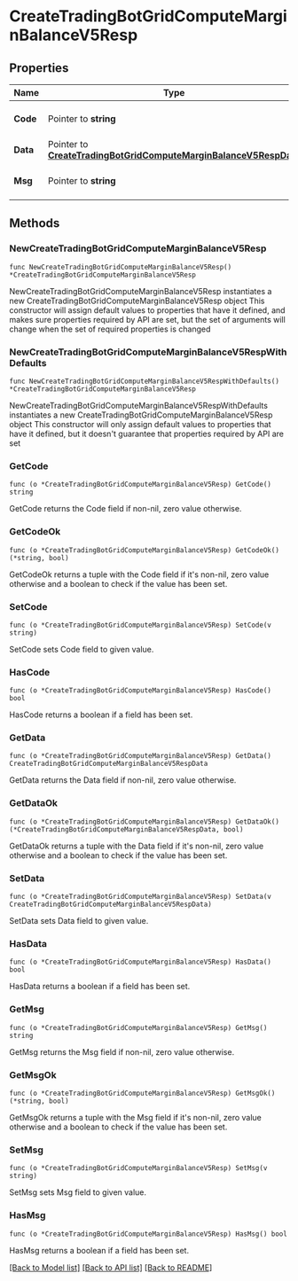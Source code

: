 # CreateTradingBotGridComputeMarginBalanceV5Resp

## Properties

Name | Type | Description | Notes
------------ | ------------- | ------------- | -------------
**Code** | Pointer to **string** |  | [optional] [default to ""]
**Data** | Pointer to [**CreateTradingBotGridComputeMarginBalanceV5RespData**](CreateTradingBotGridComputeMarginBalanceV5RespData.md) |  | [optional] 
**Msg** | Pointer to **string** |  | [optional] [default to ""]

## Methods

### NewCreateTradingBotGridComputeMarginBalanceV5Resp

`func NewCreateTradingBotGridComputeMarginBalanceV5Resp() *CreateTradingBotGridComputeMarginBalanceV5Resp`

NewCreateTradingBotGridComputeMarginBalanceV5Resp instantiates a new CreateTradingBotGridComputeMarginBalanceV5Resp object
This constructor will assign default values to properties that have it defined,
and makes sure properties required by API are set, but the set of arguments
will change when the set of required properties is changed

### NewCreateTradingBotGridComputeMarginBalanceV5RespWithDefaults

`func NewCreateTradingBotGridComputeMarginBalanceV5RespWithDefaults() *CreateTradingBotGridComputeMarginBalanceV5Resp`

NewCreateTradingBotGridComputeMarginBalanceV5RespWithDefaults instantiates a new CreateTradingBotGridComputeMarginBalanceV5Resp object
This constructor will only assign default values to properties that have it defined,
but it doesn't guarantee that properties required by API are set

### GetCode

`func (o *CreateTradingBotGridComputeMarginBalanceV5Resp) GetCode() string`

GetCode returns the Code field if non-nil, zero value otherwise.

### GetCodeOk

`func (o *CreateTradingBotGridComputeMarginBalanceV5Resp) GetCodeOk() (*string, bool)`

GetCodeOk returns a tuple with the Code field if it's non-nil, zero value otherwise
and a boolean to check if the value has been set.

### SetCode

`func (o *CreateTradingBotGridComputeMarginBalanceV5Resp) SetCode(v string)`

SetCode sets Code field to given value.

### HasCode

`func (o *CreateTradingBotGridComputeMarginBalanceV5Resp) HasCode() bool`

HasCode returns a boolean if a field has been set.

### GetData

`func (o *CreateTradingBotGridComputeMarginBalanceV5Resp) GetData() CreateTradingBotGridComputeMarginBalanceV5RespData`

GetData returns the Data field if non-nil, zero value otherwise.

### GetDataOk

`func (o *CreateTradingBotGridComputeMarginBalanceV5Resp) GetDataOk() (*CreateTradingBotGridComputeMarginBalanceV5RespData, bool)`

GetDataOk returns a tuple with the Data field if it's non-nil, zero value otherwise
and a boolean to check if the value has been set.

### SetData

`func (o *CreateTradingBotGridComputeMarginBalanceV5Resp) SetData(v CreateTradingBotGridComputeMarginBalanceV5RespData)`

SetData sets Data field to given value.

### HasData

`func (o *CreateTradingBotGridComputeMarginBalanceV5Resp) HasData() bool`

HasData returns a boolean if a field has been set.

### GetMsg

`func (o *CreateTradingBotGridComputeMarginBalanceV5Resp) GetMsg() string`

GetMsg returns the Msg field if non-nil, zero value otherwise.

### GetMsgOk

`func (o *CreateTradingBotGridComputeMarginBalanceV5Resp) GetMsgOk() (*string, bool)`

GetMsgOk returns a tuple with the Msg field if it's non-nil, zero value otherwise
and a boolean to check if the value has been set.

### SetMsg

`func (o *CreateTradingBotGridComputeMarginBalanceV5Resp) SetMsg(v string)`

SetMsg sets Msg field to given value.

### HasMsg

`func (o *CreateTradingBotGridComputeMarginBalanceV5Resp) HasMsg() bool`

HasMsg returns a boolean if a field has been set.


[[Back to Model list]](../README.md#documentation-for-models) [[Back to API list]](../README.md#documentation-for-api-endpoints) [[Back to README]](../README.md)


